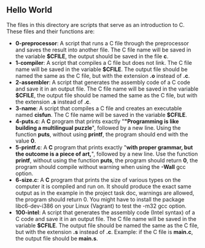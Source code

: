 ## Hello World
The files in this directory are scripts that serve as an introduction to C. These files and their functions are:
- __0-preprocessor__: A script that runs a C file through the preprocessor and saves the result into another file. The C file name will be saved in the variable __$CFILE__, the output should be saved in the file __c__. 
- __1-compiler__: A script that compiles a C file but does not link. The C file name will be saved in the variable __$CFILE__. The output file should be named the same as the C file, but with the extension __.o__ instead of __.c__.
- __2-assembler__: A script that generates the assembly code of a C code and save it in an output file. The C file name will be saved in the variable __$CFILE__, the output file should be named the same as the C file, but with the extension __.s__ instead of __.c__.
- __3-name__: A script that compiles a C file and creates an executable named __cisfun__. The C file name will be saved in the variable __$CFILE__.
- __4-puts.c__: A __C__ program that prints exactly "__"Programming is like building a multilingual puzzle__", followed by a new line. Using the function __puts__, without using __printf__, the program should end with the value __0__.
- __5-printf.c__: A __C__ program that prints exactly "__with proper grammar, but the outcome is a piece of art,__", followed by a new line. Use the function __printf__, without using the function __puts__, the program should return __0__, the program should compile without warning when using the __-Wall__ gcc option.
- __6-size.c__: A __C__ program that prints the size of various types on the computer it is compiled and run on. It should produce the exact same output as in the example in the project task doc, warnings are allowed, the program should return 0. You might have to install the package libc6-dev-i386 on your Linux (Vagrant) to test the -m32 gcc option.
- __100-intel__: A script that generates the assembly code (Intel syntax) of a C code and save it in an output file. The C file name will be saved in the variable __$CFILE__. The output file should be named the same as the C file, but with the extension __.s__ instead of __.c__. Example: if the C file is __main.c__, the output file should be __main.s__.
